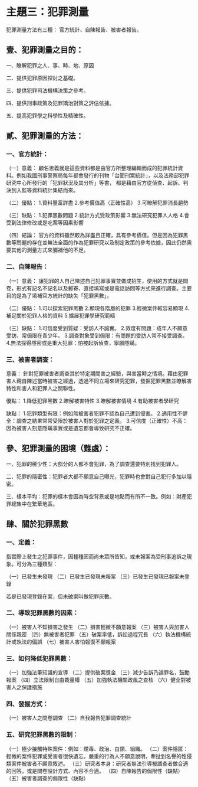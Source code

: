 <!-- v02 -->

# 主題三：犯罪測量

犯罪測量方法有三種：
官方統計、自陳報告、被害者報告。

## 壹、犯罪測量之目的：

一、瞭解犯罪之人、事、時、地、原因

二、提供犯罪原因探討之基礎。

三、提供犯罪司法機構決策之參考。

四、提供刑事政策及犯罪矯治對策之評估依據。

五、提高犯罪學之科學性及精確性。

## 貳、犯罪測量的方法：

### 一、官方統計：

（一）意義：
顧名思義就是這些資料都是由官方所整理編輯而成的犯罪統計資料。例如我國刑事警察局每年都會發行的刊物「台聞刑案統計」，以及法務部犯罪研究中心所發行的「犯罪狀況及其分析」等書， 都是藉由官方從偵查、起訴、判決到入監等資料統計集結而來。

（二）優點：
1.資料豐富詳盡
2.參考價值高（正確性高）
3.可瞭解犯罪消長趨勢

（三）缺點：
1.犯罪黑數問題
2.統計方式受政策影響
3.無法研究犯罪人人格
4.會受到法律修改或是吃案等因素影響

（四）結論：
官方的資料雖然較為詳盡且正確，具有參考價值。但是因為犯罪黑數等問題的存在並無法全面的作為犯罪研究以及制定政策的參考依據，因此仍然需要其他的測量方式來彌補他的不足。

### 二、自陳報告：

（一）意義：
讓犯罪的人自己陳述自己犯罪事實並做成招生，使用的方式就是問卷，形式有記名不記名以及郵寄、直接填寫或是電話訪問等方式來進行調查。主要目的是為了填補官方統計的缺失「犯罪黑數」。

（二）優點：
1.可以探索犯罪黑數
2.顯現各階層的犯罪
3.輕微案件較容易顯現
4.補足關於犯罪人格的資料
5.擴展犯罪學研究範疇

（三）缺點：
1.可信度受到質疑：受訪人不誠實。
2.效度有問題：成年人不願意受訪，常侷限在青少年。
3.調查對象受到侷限：有問題的受訪人常不接受調查。
4.無法探得隱密或是重大犯罪：怕被起訴偵查，寧願隱瞞。


### 三、被害者調查：

意義：
針對犯罪被害者調查其於特定期間害之經驗，與害當時之情境。藉由犯罪害人親自陳述當時被害之經過，透過不同立場來研究犯罪，發掘犯罪黑數並瞭解害特性和害人和犯罪人之關聯性。

優點：
1.降低犯罪黑數
2.瞭解被害特性
3.瞭解被害情境
4.有助被害者學研究

缺點：
1.犯罪類型有限：例如無被害者犯罪不認為自己遭到侵害。
2.適用性不健全：調查之結果常常受限於被害人對於犯罪之定義。
3.可信度（正確性）不高：因為被害人刻意隱瞞事實或是遺忘都會導致研究不正確。

## 參、犯罪測量的困境（難處）：

一、犯罪的稀少性：大部分的人都不會犯罪，為了調查還要特別找到犯罪人。

二、犯罪的隱密性：犯罪者大都不願意自己曝光，犯罪時也會對自己犯行多加以隱密。

三、樣本平均：犯罪的樣本會因為時空背景或是地點而有所不一致。例如：財產犯罪總集中在繁華地區。

## 肆、關於犯罪黑數

### 一、定義：

指實際上發生之犯罪事件，因種種因而尚未眾所皆知，或未報案為受刑事追訴之現象。可分為三種類型：

（一）已發生未發現
（二）已發生已發現未報案
（三）已發生已發現已報案未登錄

若是已發現登錄在案，但未破案叫做犯罪灰數。

### 二、導致犯罪黑數的因素：
（一）被害人不知損害之發生
（二）損害輕微不願意報案
（三）被害人與加害人關係親密
（四）無被害者犯罪
（五）破案率低，訴訟過程冗長
（六）執法機構統計或執法的偏誤
（七）被害人害怕報復不願報案

### 三、如何降低犯罪黑數：
（一）加強法筆知識的宣導
（二）提供破案獎金
（三）減少告訴乃論罪名，鼓勵報案
（四）立法限制自由裁量權
（五）加強執法機關政風之查核
（六）健全對被害人之保護措施

### 四、發掘方式：
（一）被害人之問卷調查
（二）自我報告犯罪調查統計

### 五、研究犯罪黑數的限制：
（一）極少接觸特殊案件：例如：煙毒、政治、白領、組織。
（二）案件隱匿：輕微的案件犯罪或受害者很快遺忘，嚴重的行為人不願意說明，牽扯到名譽的性侵類案件被害者不願意敘述。
（三）研究者本身：研究者無法引導被調查者做合適的回答，或是問卷設計方式、內容不合適。
（四）自陳報告的侷限性（缺點）
（五）被害者調查的侷限性（缺點）

